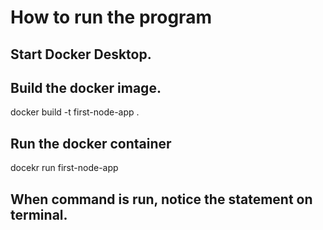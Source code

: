 # How to run the program

## Start Docker Desktop.

## Build the docker image.

docker build -t first-node-app .

## Run the docker container

docekr run first-node-app

## When command is run, notice the statement on terminal.
